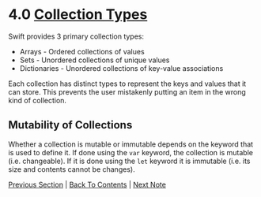 # 4.0 [Collection Types](https://developer.apple.com/library/content/documentation/Swift/Conceptual/Swift_Programming_Language/CollectionTypes.html)

Swift provides 3 primary collection types:
* Arrays - Ordered collections of values
* Sets - Unordered collections of unique values
* Dictionaries - Unordered collections of key-value associations

Each collection has distinct types to represent the keys and values that it can store. This prevents the user mistakenly putting an item in the wrong kind of collection.

## Mutability of Collections

Whether a collection is mutable or immutable depends on the keyword that is used to define it. If done using the `var` keyword, the collection is mutable (i.e. changeable). If it is done using the `let` keyword it is immutable (i.e. its size and contents cannot be changes).

[Previous Section](../3%20-%20Strings%20and%20Characters/3.6%20-%20Unicode%20Representations%20of%20Strings.md) | [Back To Contents](https://github.com/Firanus/swift-language-guide-notes) |  [Next Note](../4%20-%20Collection%20Types/4.1%20-%20Arrays.md)
